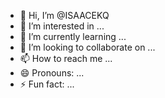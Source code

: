 - 👋 Hi, I’m @ISAACEKQ
- 👀 I’m interested in ...
- 🌱 I’m currently learning ...
- 💞️ I’m looking to collaborate on ...
- 📫 How to reach me ...
- 😄 Pronouns: ...
- ⚡ Fun fact: ...

<!---
ISAACEKQ/ISAACEKQ is a ✨ special ✨ repository because its `README.md` (this file) appears on your GitHub profile.
You can click the Preview link to take a look at your changes.
--->
